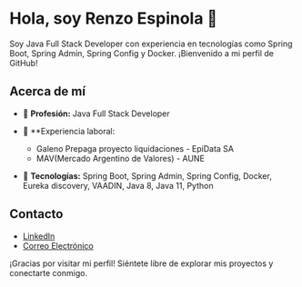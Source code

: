 # Hola, soy Renzo Espinola 👋

Soy Java Full Stack Developer con experiencia en tecnologías como Spring Boot, Spring Admin, Spring Config y Docker. ¡Bienvenido a mi perfil de GitHub!

## Acerca de mí

- 🌟 **Profesión:** Java Full Stack Developer
- 💼 **Experiencia laboral:
  
    -  Galeno Prepaga proyecto liquidaciones - EpiData SA
    -  MAV(Mercado Argentino de Valores) - AUNE
   
- 🚀 **Tecnologías:** Spring Boot, Spring Admin, Spring Config, Docker, Eureka discovery, VAADIN, Java 8, Java 11, Python
 
 
## Contacto

- [LinkedIn](https://www.linkedin.com/in/renzo-oscar-alejo-espinola-82985720a)
- [Correo Electrónico](renzo.espinola87@gmail.com)

¡Gracias por visitar mi perfil! Siéntete libre de explorar mis proyectos y conectarte conmigo.
